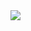 <img src="https://capsule-render.vercel.app/api?type=Waving&color=auto&height=300&section=header&text=Profile&fontSize=90" />
